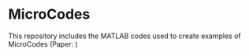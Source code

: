 # MicroCodes
This repository includes the MATLAB codes used to create examples of MicroCodes (Paper: )
